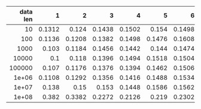 |   data len |      1 |      2 |      3 |      4 |      5 |      6 |
|-----------:|-------:|-------:|-------:|-------:|-------:|-------:|
|     10     | 0.1312 | 0.124  | 0.1438 | 0.1502 | 0.154  | 0.1498 |
|    100     | 0.1136 | 0.1208 | 0.1382 | 0.1498 | 0.1476 | 0.1608 |
|   1000     | 0.103  | 0.1184 | 0.1456 | 0.1442 | 0.144  | 0.1474 |
|  10000     | 0.1    | 0.118  | 0.1396 | 0.1494 | 0.1518 | 0.1504 |
| 100000     | 0.107  | 0.1176 | 0.1376 | 0.1394 | 0.1462 | 0.1506 |
|      1e+06 | 0.1108 | 0.1292 | 0.1356 | 0.1416 | 0.1488 | 0.1534 |
|      1e+07 | 0.138  | 0.15   | 0.153  | 0.1448 | 0.1586 | 0.1562 |
|      1e+08 | 0.382  | 0.3382 | 0.2272 | 0.2126 | 0.219  | 0.2302 |